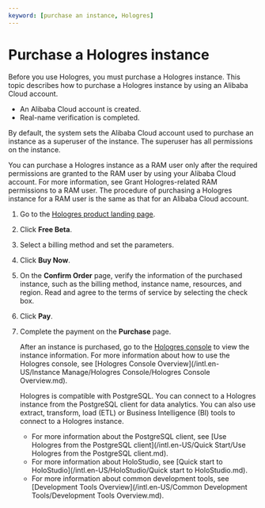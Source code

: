 ```yaml
---
keyword: [purchase an instance, Hologres]
---
```


# Purchase a Hologres instance

Before you use Hologres, you must purchase a Hologres instance. This topic describes how to purchase a Hologres instance by using an Alibaba Cloud account.

-   An Alibaba Cloud account is created.
-   Real-name verification is completed.

By default, the system sets the Alibaba Cloud account used to purchase an instance as a superuser of the instance. The superuser has all permissions on the instance.

You can purchase a Hologres instance as a RAM user only after the required permissions are granted to the RAM user by using your Alibaba Cloud account. For more information, see Grant Hologres-related RAM permissions to a RAM user. The procedure of purchasing a Hologres instance for a RAM user is the same as that for an Alibaba Cloud account.

1.  Go to the [Hologres product landing page](https://www.aliyun.com/product/hologram?spm=5176.224200.h2v3icoap.186.58e16ed61Zjftc).

2.  Click **Free Beta**.

3.  Select a billing method and set the parameters.

4.  Click **Buy Now**.

5.  On the **Confirm Order** page, verify the information of the purchased instance, such as the billing method, instance name, resources, and region. Read and agree to the terms of service by selecting the check box.

6.  Click **Pay**.

7.  Complete the payment on the **Purchase** page.

    After an instance is purchased, go to the [Hologres console](https://hologram.console.aliyun.com/#/instance) to view the instance information. For more information about how to use the Hologres console, see [Hologres Console Overview](/intl.en-US/Instance Manage/Hologres Console/Hologres Console Overview.md).

    Hologres is compatible with PostgreSQL. You can connect to a Hologres instance from the PostgreSQL client for data analytics. You can also use extract, transform, load \(ETL\) or Business Intelligence \(BI\) tools to connect to a Hologres instance.

    -   For more information about the PostgreSQL client, see [Use Hologres from the PostgreSQL client](/intl.en-US/Quick Start/Use Hologres from the PostgreSQL client.md).
    -   For more information about HoloStudio, see [Quick start to HoloStudio](/intl.en-US/HoloStudio/Quick start to HoloStudio.md).
    -   For more information about common development tools, see [Development Tools Overview](/intl.en-US/Common Development Tools/Development Tools Overview.md).

